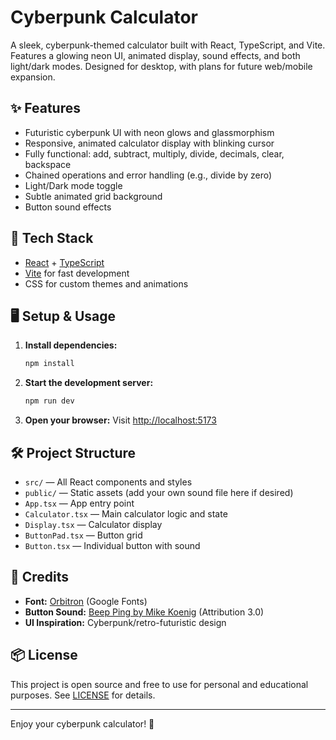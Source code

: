 # Cyberpunk Calculator

A sleek, cyberpunk-themed calculator built with React, TypeScript, and Vite. Features a glowing neon UI, animated display, sound effects, and both light/dark modes. Designed for desktop, with plans for future web/mobile expansion.

## ✨ Features
- Futuristic cyberpunk UI with neon glows and glassmorphism
- Responsive, animated calculator display with blinking cursor
- Fully functional: add, subtract, multiply, divide, decimals, clear, backspace
- Chained operations and error handling (e.g., divide by zero)
- Light/Dark mode toggle
- Subtle animated grid background
- Button sound effects

## 🚀 Tech Stack
- [React](https://react.dev/) + [TypeScript](https://www.typescriptlang.org/)
- [Vite](https://vitejs.dev/) for fast development
- CSS for custom themes and animations

## 🖥️ Setup & Usage
1. **Install dependencies:**
   ```bash
   npm install
   ```
2. **Start the development server:**
   ```bash
   npm run dev
   ```
3. **Open your browser:**
   Visit [http://localhost:5173](http://localhost:5173)

## 🛠️ Project Structure
- `src/` — All React components and styles
- `public/` — Static assets (add your own sound file here if desired)
- `App.tsx` — App entry point
- `Calculator.tsx` — Main calculator logic and state
- `Display.tsx` — Calculator display
- `ButtonPad.tsx` — Button grid
- `Button.tsx` — Individual button with sound

## 🎨 Credits
- **Font:** [Orbitron](https://fonts.google.com/specimen/Orbitron) (Google Fonts)
- **Button Sound:** [Beep Ping by Mike Koenig](https://soundbible.com/1133-Beep-Ping.html) (Attribution 3.0)
- **UI Inspiration:** Cyberpunk/retro-futuristic design

## 📦 License
This project is open source and free to use for personal and educational purposes. See [LICENSE](LICENSE) for details.

---

Enjoy your cyberpunk calculator! 🚀
